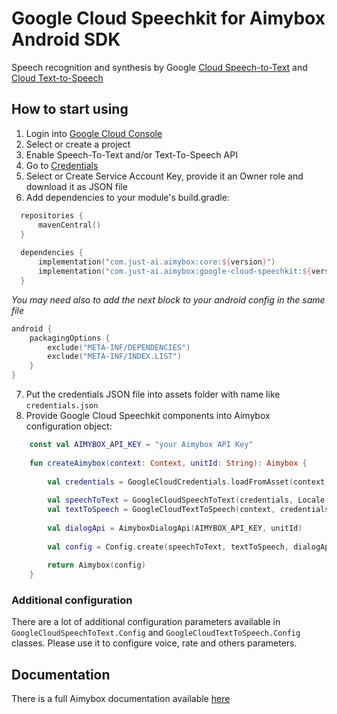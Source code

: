 # Google Cloud Speechkit for Aimybox Android SDK

Speech recognition and synthesis by Google [Cloud Speech-to-Text](https://cloud.google.com/speech-to-text/) and [Cloud Text-to-Speech](https://cloud.google.com/text-to-speech/)

## How to start using

1. Login into [Google Cloud Console](https://console.cloud.google.com)
2. Select or create a project
3. Enable Speech-To-Text and/or Text-To-Speech API
4. Go to [Credentials](https://console.cloud.google.com/apis/credentials)
5. Select or Create Service Account Key, provide it an Owner role and download it as JSON file
6. Add dependencies to your module's build.gradle:
```kotlin
  repositories {
      mavenCentral()
  }
  
  dependencies {
      implementation("com.just-ai.aimybox:core:${version}")
      implementation("com.just-ai.aimybox:google-cloud-speechkit:${version}")
  }
```

_You may need also to add the next block to your android config in the same file_

```kotlin
android {
    packagingOptions {
        exclude("META-INF/DEPENDENCIES")
        exclude("META-INF/INDEX.LIST")
    }
}
```

7. Put the credentials JSON file into assets folder with name like `credentials.json`
8. Provide Google Cloud Speechkit components into Aimybox configuration object:
```kotlin
    const val AIMYBOX_API_KEY = "your Aimybox API Key"
    
    fun createAimybox(context: Context, unitId: String): Aimybox {
    
        val credentials = GoogleCloudCredentials.loadFromAsset(context, "credentials.json")
    
        val speechToText = GoogleCloudSpeechToText(credentials, Locale.getDefault())
        val textToSpeech = GoogleCloudTextToSpeech(context, credentials, Locale.getDefault())
        
        val dialogApi = AimyboxDialogApi(AIMYBOX_API_KEY, unitId)
        
        val config = Config.create(speechToText, textToSpeech, dialogApi)
    
        return Aimybox(config)
    }
```

### Additional configuration

There are a lot of additional configuration parameters available in `GoogleCloudSpeechToText.Config` and `GoogleCloudTextToSpeech.Config` classes.
Please use it to configure voice, rate and others parameters.

## Documentation

There is a full Aimybox documentation available [here](https://help.aimybox.com)
